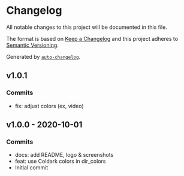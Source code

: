 # Changelog

All notable changes to this project will be documented in this file.

The format is based on [Keep a Changelog](https://keepachangelog.com/en/1.0.0/)
and this project adheres to [Semantic Versioning](https://semver.org/spec/v2.0.0.html).

Generated by [`auto-changelog`](https://github.com/CookPete/auto-changelog).

## v1.0.1

### Commits

- fix: adjust colors (ex, video) 

## v1.0.0 - 2020-10-01

### Commits

- docs: add README, logo & screenshots 
- feat: use Coldark colors in dir_colors 
- Initial commit 
